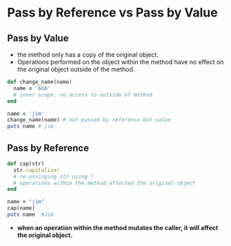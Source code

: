 # Pass by Reference vs Pass by Value

## Pass by Value

- the method only has a copy of the original object.
- Operations performed on the object within the method have no effect on the original object outside of the method.

```rb
def change_name(name)
  name = 'bob'   
  # inner scope. no access to outside of method
end

name = 'jim'
change_name(name) # not passed by reference but value
puts name # jim
```

## Pass by Reference

```rb
def cap(str)
  str.capitalize!  
  # re-assinging str using !
  # operations within the method affected the original object
end

name = "jim"
cap(name)
puts name  #Jim
```

- **when an operation within the method mutates the caller, it will affect the original object.**
